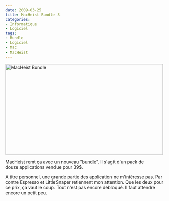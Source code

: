```yaml
---
date: 2009-03-25
title: MacHeist Bundle 3
categories:
- Informatique
- Logiciel
tags:
- Bundle
- Logiciel
- Mac
- MacHeist
---
```

<img class="alignnone size-medium wp-image-1074" title="MacHeist Bundle" src="https://dlgjp9x71cipk.cloudfront.net/2009/03/macheistbundle-500x287.png" alt="MacHeist Bundle" width="500" height="287" />

MacHeist remt ça avec un nouveau "<a href="https://www.macheist.com/" target="Lien vers le site de MacHeist">bundle</a>". Il s'agit d'un pack de douze applications vendue pour 39$.

A titre personnel, une grande partie des application ne m'intéresse pas. Par contre Espresso et LittleSnaper retiennent mon attention. Que les deux pour ce prix, ça vaut le coup. Tout n'est pas encore débloqué. Il faut attendre encore un petit peu.
